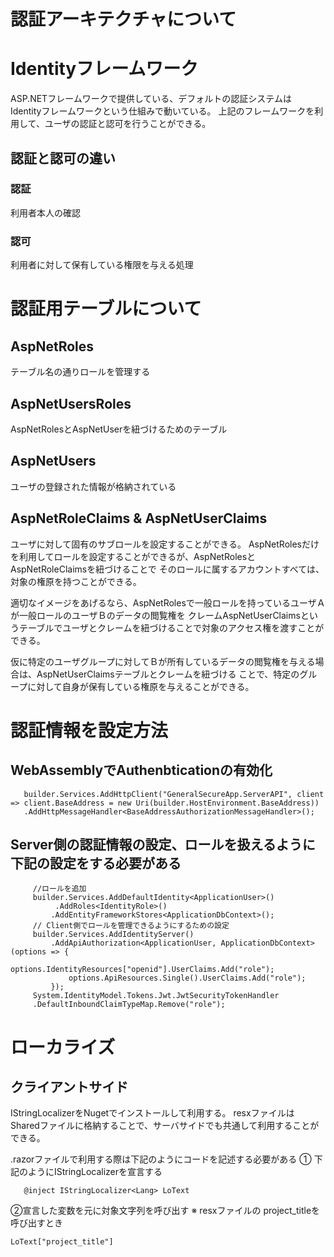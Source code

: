 ﻿# 認証アーキテクチャについて
# Identityフレームワーク
 ASP.NETフレームワークで提供している、デフォルトの認証システムは　Identityフレームワークという仕組みで動いている。
 上記のフレームワークを利用して、ユーザの認証と認可を行うことができる。

## 認証と認可の違い
### 認証
 利用者本人の確認

 ### 認可
  利用者に対して保有している権限を与える処理

# 認証用テーブルについて
## AspNetRoles
 テーブル名の通りロールを管理する

## AspNetUsersRoles
 AspNetRolesとAspNetUserを紐づけるためのテーブル

## AspNetUsers
 ユーザの登録された情報が格納されている

## AspNetRoleClaims & AspNetUserClaims
 ユーザに対して固有のサブロールを設定することができる。
 AspNetRolesだけを利用してロールを設定することができるが、AspNetRolesとAspNetRoleClaimsを紐づけることで
 そのロールに属するアカウントすべては、対象の権原を持つことができる。

 適切なイメージをあげるなら、AspNetRolesで一般ロールを持っているユーザＡが一般ロールのユーザＢのデータの閲覧権を
 クレームAspNetUserClaimsというテーブルでユーザとクレームを紐づけることで対象のアクセス権を渡すことができる。

 仮に特定のユーザグループに対してＢが所有しているデータの閲覧権を与える場合は、AspNetUserClaimsテーブルとクレームを紐づける
 ことで、特定のグループに対して自身が保有している権原を与えることができる。

 # 認証情報を設定方法

 ## WebAssemblyでAuthenbticationの有効化
 ```
 	builder.Services.AddHttpClient("GeneralSecureApp.ServerAPI", client => client.BaseAddress = new Uri(builder.HostEnvironment.BaseAddress))
	.AddHttpMessageHandler<BaseAddressAuthorizationMessageHandler>();

 ```
 ## Server側の認証情報の設定、ロールを扱えるように下記の設定をする必要がある
 ```
 	  //ロールを追加
	  builder.Services.AddDefaultIdentity<ApplicationUser>()
	       .AddRoles<IdentityRole>()
	      .AddEntityFrameworkStores<ApplicationDbContext>();
	  // Client側でロールを管理できるようにするための設定
	  builder.Services.AddIdentityServer()
	      .AddApiAuthorization<ApplicationUser, ApplicationDbContext>(options => {
	          options.IdentityResources["openid"].UserClaims.Add("role");
	          options.ApiResources.Single().UserClaims.Add("role");
	      });
	  System.IdentityModel.Tokens.Jwt.JwtSecurityTokenHandler
	  .DefaultInboundClaimTypeMap.Remove("role");

 ```

 # ローカライズ
 ## クライアントサイド
  IStringLocalizerをNugetでインストールして利用する。
  resxファイルは Sharedファイルに格納することで、サーバサイドでも共通して利用することができる。

  .razorファイルで利用する際は下記のようにコードを記述する必要がある
  ① 下記のようにIStringLocalizerを宣言する
 ```
	@inject IStringLocalizer<Lang> LoText
 ```
  ②宣言した変数を元に対象文字列を呼び出す
   ※ resxファイルの project_titleを呼び出すとき
   ```
   LoText["project_title"] 
   ```
  